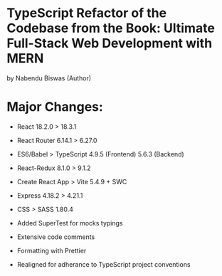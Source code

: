 # TypeScript Refactor of the Codebase from the Book: Ultimate Full-Stack Web Development with MERN

by Nabendu Biswas (Author)

# Major Changes:

- React 18.2.0 > 18.3.1

- React Router 6.14.1 > 6.27.0
  
- ES6/Babel > TypeScript 4.9.5 (Frontend) 5.6.3 (Backend)
  
- React-Redux 8.1.0 > 9.1.2
  
- Create React App > Vite 5.4.9 + SWC

- Express 4.18.2 > 4.21.1

- CSS > SASS 1.80.4

- Added SuperTest for mocks typings

- Extensive code comments

- Formatting with Prettier

- Realigned for adherance to TypeScript project conventions
